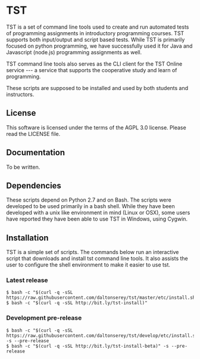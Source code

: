 # TST

TST is a set of command line tools used to create and run
automated tests of programming assignments in introductory
programming courses. TST supports both input/output and script
based tests. While TST is primarily focused on python
programming, we have successfully used it for Java and Javascript
(node.js) programming assignments as well.

TST command line tools also serves as the CLI client for the TST
Online service --- a service that supports the cooperative study
and learn of programming.

These scripts are supposed to be installed and used by both
students and instructors.


## License

This software is licensed under the terms of the AGPL 3.0
license. Please read the LICENSE file.


## Documentation

To be written.


## Dependencies

These scripts depend on Python 2.7 and on Bash. The scripts were
developed to be used primarily in a bash shell. While they have
been developed with a unix like environment in mind (Linux or
OSX), some users have reported they have been able to use TST in
Windows, using Cygwin.


## Installation

TST is a simple set of scripts. The commands below run an
interactive script that downloads and install tst command line
tools. It also assists the user to configure the shell
environment to make it easier to use tst.

### Latest release

    $ bash -c "$(curl -q -sSL https://raw.githubusercontent.com/daltonserey/tst/master/etc/install.sh)"
    $ bash -c "$(curl -q -sSL http://bit.ly/tst-install)"


### Development pre-release

    $ bash -c "$(curl -q -sSL https://raw.githubusercontent.com/daltonserey/tst/develop/etc/install.sh)" -s --pre-release
    $ bash -c "$(curl -q -sSL http://bit.ly/tst-install-beta)" -s --pre-release
